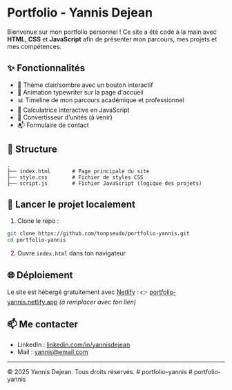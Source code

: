 # Portfolio - Yannis Dejean

Bienvenue sur mon portfolio personnel ! Ce site a été codé à la main avec **HTML**, **CSS** et **JavaScript** afin de présenter mon parcours, mes projets et mes compétences.

## ✨ Fonctionnalités

- 🎨 Thème clair/sombre avec un bouton interactif
- 🧠 Animation typewriter sur la page d'accueil
- 📊 Timeline de mon parcours académique et professionnel
- 🧮 Calculatrice interactive en JavaScript
- 🔄 Convertisseur d’unités (à venir)
- 📬 Formulaire de contact

## 📁 Structure

```
.
├── index.html       # Page principale du site
├── style.css        # Fichier de styles CSS
├── script.js        # Fichier JavaScript (logique des projets)
```

## 🚀 Lancer le projet localement

1. Clone le repo :
```bash
git clone https://github.com/tonpseudo/portfolio-yannis.git
cd portfolio-yannis
```

2. Ouvre `index.html` dans ton navigateur

## 🌐 Déploiement

Le site est hébergé gratuitement avec [Netlify](https://www.netlify.com/) :
👉 [portfolio-yannis.netlify.app](https://portfolio-yannis.netlify.app) *(à remplacer avec ton lien)*

## 📫 Me contacter

- LinkedIn : [linkedin.com/in/yannisdejean](https://linkedin.com/in/yannisdejean)
- Mail : yannis@email.com

---

© 2025 Yannis Dejean. Tous droits réservés.
#   p o r t f o l i o - y a n n i s  
 #   p o r t f o l i o - y a n n i s  
 